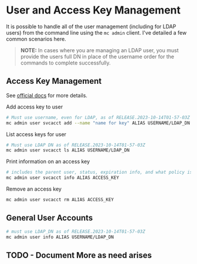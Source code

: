 # User and Access Key Management

It is possible to handle all of the user management (including for LDAP users) from the command line using the `mc admin` client. I've detailed a few common scenarios here.

> **NOTE:** In cases where you are managing an LDAP user, you must provide the users full DN in place of the username order for the commands to complete successfully.

## Access Key Management

See [official docs](https://min.io/docs/minio/linux/reference/minio-mc-admin/mc-admin-user-svcacct.html) for more details.

Add access key to user

```bash
# Must use username, even for LDAP, as of RELEASE.2023-10-14T01-57-03Z
mc admin user svcacct add --name "name for key" ALIAS USERNAME/LDAP_DN
```

List access keys for user

```bash
# Must use LDAP DN as of RELEASE.2023-10-14T01-57-03Z
mc admin user svcacct ls ALIAS USERNAME/LDAP_DN
```

Print information on an access key

```bash
# includes the parent user, status, expiration info, and what policy is applied. If policy scope is inherited from user, it will show 'implied'
mc admin user svcacct info ALIAS ACCESS_KEY
```

Remove an access key

```bash
mc admin user svcacct rm ALIAS ACCESS_KEY
```

## General User Accounts

```bash
# must use LDAP_DN as of RELEASE.2023-10-14T01-57-03Z
mc admin user info ALIAS USERNAME/LDAP_DN
```

## TODO - Document More as need arises
